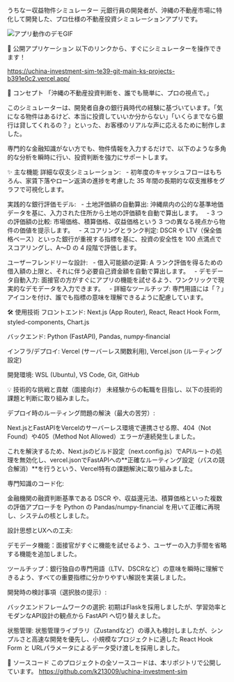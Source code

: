 うちなー収益物件シミュレーター
元銀行員の開発者が、沖縄の不動産市場に特化して開発した、プロ仕様の不動産投資シミュレーションアプリです。

![アプリ動作のデモGIF](demo.gif)

🚀 公開アプリケーション
以下のリンクから、すぐにシミュレーターを操作できます！

https://uchina-investment-sim-te39-git-main-ks-projects-b391e0c2.vercel.app/

🌟 コンセプト
「沖縄の不動産投資判断を、誰でも簡単に、プロの視点で。」

このシミュレーターは、開発者自身の銀行員時代の経験に基づいています。「気になる物件はあるけど、本当に投資していいか分からない」「いくらまでなら銀行は貸してくれるの？」といった、お客様のリアルな声に応えるために制作しました。

専門的な金融知識がない方でも、物件情報を入力するだけで、以下のような多角的な分析を瞬時に行い、投資判断を強力にサポートします。

✨ 主な機能
詳細な収支シミュレーション:
  - 初年度のキャッシュフローはもちろん、家賃下落やローン返済の進捗を考慮した 35 年間の長期的な収支推移をグラフで可視化します。

実践的な銀行評価モデル:
  - 土地評価額の自動算出: 沖縄県内の公的な基準地価データを基に、入力された住所から土地の評価額を自動で算出します。
  - 3 つの評価額の比較: 市場価格、積算価格、収益価格という 3 つの異なる視点から物件の価値を提示します。
  - スコアリングとランク判定: DSCR や LTV（保全価格ベース）といった銀行が重視する指標を基に、投資の安全性を 100 点満点でスコアリングし、A〜D の 4 段階で評価します。

ユーザーフレンドリーな設計:
  - 借入可能額の逆算: A ランク評価を得るための借入額の上限と、それに伴う必要自己資金額を自動で算出します。
  - デモデータ自動入力: 面接官の方がすぐにアプリの機能を試せるよう、ワンクリックで現実的なデモデータを入力できます。
  - 詳細なツールチップ: 専門用語には「？」アイコンを付け、誰でも指標の意味を理解できるように配慮しています。

🛠️ 使用技術
フロントエンド: Next.js (App Router), React, React Hook Form, styled-components, Chart.js

バックエンド: Python (FastAPI), Pandas, numpy-financial

インフラ/デプロイ: Vercel (サーバーレス関数利用), Vercel.json (ルーティング設定)

開発環境: WSL (Ubuntu), VS Code, Git, GitHub

💡 技術的な挑戦と貢献（面接向け）
未経験からの転職を目指し、以下の技術的課題と判断に取り組みました。

デプロイ時のルーティング問題の解決（最大の苦労）:

Next.jsとFastAPIをVercelのサーバーレス環境で連携させる際、404（Not Found）や405（Method Not Allowed）エラーが連続発生しました。

これを解決するため、Next.jsのビルド設定（next.config.js）でAPIルートの処理を無効化し、vercel.jsonでFastAPIへの**正確なルーティング設定（パスの競合解消）**を行うという、Vercel特有の課題解決に取り組みました。

専門知識のコード化:

金融機関の融資判断基準である DSCR や、収益還元法、積算価格といった複数の評価アプローチを Python の Pandas/numpy-financial を用いて正確に再現し、システムの核としました。

設計思想とUXへの工夫:

デモデータ機能：面接官がすぐに機能を試せるよう、ユーザーの入力手間を省略する機能を追加しました。

ツールチップ：銀行独自の専門用語（LTV、DSCRなど）の意味を瞬時に理解できるよう、すべての重要指標に分かりやすい解説を実装しました。

開発時の検討事項（選択肢の提示）:

バックエンドフレームワークの選択: 初期はFlaskを採用しましたが、学習効率とモダンなAPI設計の観点から FastAPI へ切り替えました。

状態管理: 状態管理ライブラリ（Zustandなど）の導入も検討しましたが、シンプルさと高速な開発を優先し、小規模なプロジェクトに適した React Hook Form と URLパラメータによるデータ受け渡しを採用しました。

📂 ソースコード
このプロジェクトの全ソースコードは、本リポジトリで公開しています。
https://github.com/k213009/uchina-investment-sim